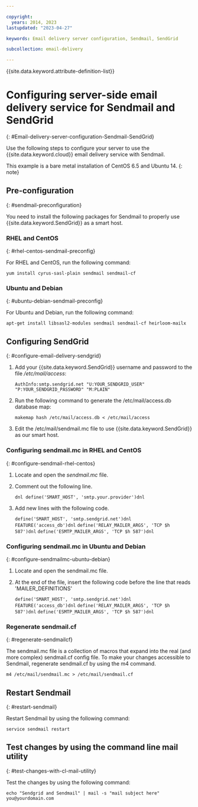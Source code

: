 ```yaml
---

copyright:
  years: 2014, 2023
lastupdated: "2023-04-27"

keywords: Email delivery server configuration, Sendmail, SendGrid

subcollection: email-delivery

---
```


{{site.data.keyword.attribute-definition-list}}

# Configuring server-side email delivery service for Sendmail and SendGrid
{: #Email-delivery-server-configuration-Sendmail-SendGrid}

Use the following steps to configure your server to use the {{site.data.keyword.cloud}} email delivery service with Sendmail.

This example is a bare metal installation of CentOS 6.5 and Ubuntu 14.
{: note}

## Pre-configuration
{: #sendmail-preconfiguration}

You need to install the following packages for Sendmail to properly use {{site.data.keyword.SendGrid}} as a smart host.

### RHEL and CentOS
{: #rhel-centos-sendmail-preconfig}

For RHEL and CentOS, run the following command:

   `yum install cyrus-sasl-plain sendmail sendmail-cf`

### Ubuntu and Debian
{: #ubuntu-debian-sendmail-preconfig}

For Ubuntu and Debian, run the following command:

   `apt-get install libsasl2-modules sendmail sendmail-cf heirloom-mailx`

## Configuring SendGrid
{: #configure-email-delivery-sendgrid}

1. Add your {{site.data.keyword.SendGrid}} username and password to the file _/etc/mail/access_:

   `AuthInfo:smtp.sendgrid.net "U:YOUR_SENDGRID_USER" "P:YOUR_SENDGRID_PASSWORD" "M:PLAIN"`

2. Run the following command to generate the /etc/mail/access.db database map:

   `makemap hash /etc/mail/access.db < /etc/mail/access`

3. Edit the /etc/mail/sendmail.mc file to use {{site.data.keyword.SendGrid}} as our smart host.

### Configuring sendmail.mc in RHEL and CentOS
{: #configure-sendmail-rhel-centos}

1. Locate and open the _sendmail.mc_ file.
2. Comment out the following line.

   `dnl define('SMART_HOST', 'smtp.your.provider')dnl`

3. Add new lines with the following code.

   `define('SMART_HOST', 'smtp.sendgrid.net')dnl`
   `FEATURE('access_db')dnl`
   `define('RELAY_MAILER_ARGS', 'TCP $h 587')dnl`
   `define('ESMTP_MAILER_ARGS', 'TCP $h 587')dnl`

### Configuring sendmail.mc in Ubuntu and Debian
{: #configure-sendmailmc-ubuntu-debian}

1. Locate and open the sendmail.mc file.
2. At the end of the file, insert the following code before the line that reads 'MAILER_DEFINITIONS'

   `define('SMART_HOST', 'smtp.sendgrid.net')dnl`
   `FEATURE('access_db')dnl`
   `define('RELAY_MAILER_ARGS', 'TCP $h 587')dnl`
   `define('ESMTP_MAILER_ARGS', 'TCP $h 587')dnl`

### Regenerate sendmail.cf
{: #regenerate-sendmailcf}

The sendmail.mc file is a collection of macros that expand into the real (and more complex) sendmail.cf config file. To make your changes accessible to Sendmail, regenerate sendmail.cf by using the m4 command.

   `m4 /etc/mail/sendmail.mc > /etc/mail/sendmail.cf`

## Restart Sendmail
{: #restart-sendmail}

Restart Sendmail by using the following command:

   `service sendmail restart`

## Test changes by using the command line mail utility
{: #test-changes-with-cl-mail-utility}

Test the changes by using the following command:

   `echo "Sendgrid and Sendmail" | mail -s "mail subject here" you@yourdomain.com`
